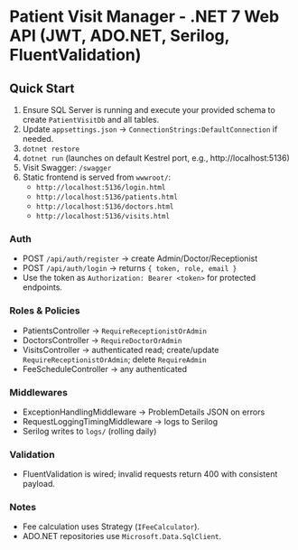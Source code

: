 # Patient Visit Manager - .NET 7 Web API (JWT, ADO.NET, Serilog, FluentValidation)

## Quick Start

1. Ensure SQL Server is running and execute your provided schema to create `PatientVisitDb` and all tables.
2. Update `appsettings.json` -> `ConnectionStrings:DefaultConnection` if needed.
3. `dotnet restore`
4. `dotnet run` (launches on default Kestrel port, e.g., http://localhost:5136)
5. Visit Swagger: `/swagger`
6. Static frontend is served from `wwwroot/`:
   - `http://localhost:5136/login.html`
   - `http://localhost:5136/patients.html`
   - `http://localhost:5136/doctors.html`
   - `http://localhost:5136/visits.html`

### Auth
- POST `/api/auth/register` -> create Admin/Doctor/Receptionist
- POST `/api/auth/login` -> returns `{ token, role, email }`
- Use the token as `Authorization: Bearer <token>` for protected endpoints.

### Roles & Policies
- PatientsController -> `RequireReceptionistOrAdmin`
- DoctorsController -> `RequireDoctorOrAdmin`
- VisitsController -> authenticated read; create/update `RequireReceptionistOrAdmin`; delete `RequireAdmin`
- FeeScheduleController -> any authenticated

### Middlewares
- ExceptionHandlingMiddleware -> ProblemDetails JSON on errors
- RequestLoggingTimingMiddleware -> logs to Serilog
- Serilog writes to `logs/` (rolling daily)

### Validation
- FluentValidation is wired; invalid requests return 400 with consistent payload.

### Notes
- Fee calculation uses Strategy (`IFeeCalculator`).
- ADO.NET repositories use `Microsoft.Data.SqlClient`.
